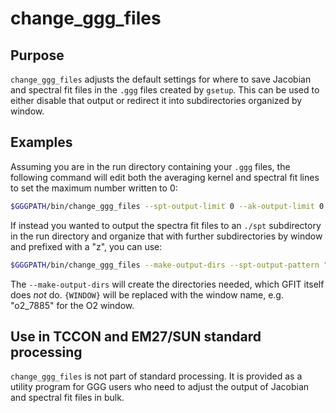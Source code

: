 # change_ggg_files

## Purpose

`change_ggg_files` adjusts the default settings for where to save Jacobian and spectral fit files in the `.ggg` files created by `gsetup`.
This can be used to either disable that output or redirect it into subdirectories organized by window.

## Examples

Assuming you are in the run directory containing your `.ggg` files, the following command will
edit both the averaging kernel and spectral fit lines to set the maximum number written to 0:

```bash
$GGGPATH/bin/change_ggg_files --spt-output-limit 0 --ak-output-limit 0
```

If instead you wanted to output the spectra fit files to an `./spt` subdirectory in the run directory
and organize that with further subdirectories by window and prefixed with a "z", you can use:

```bash
$GGGPATH/bin/change_ggg_files --make-output-dirs --spt-output-pattern "./spt/{WINDOW}/z"
```

The `--make-output-dirs` will create the directories needed, which GFIT itself does _not_ do.
`{WINDOW}` will be replaced with the window name, e.g. "o2_7885" for the O2 window.

## Use in TCCON and EM27/SUN standard processing

`change_ggg_files` is not part of standard processing.
It is provided as a utility program for GGG users who need to adjust the output of Jacobian and spectral fit files in bulk.
